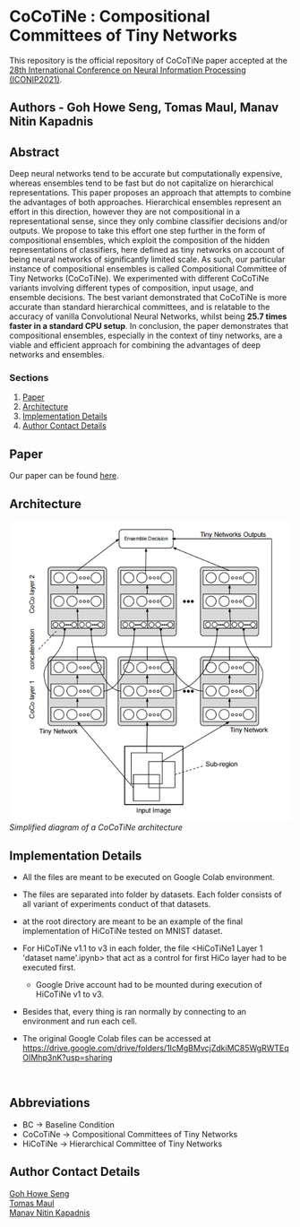 # CoCoTiNe : Compositional Committees of Tiny Networks

This repository is the official repository of CoCoTiNe paper accepted at the [28th International Conference on Neural Information Processing (ICONIP2021)](https://iconip2021.apnns.org/).

## Authors - Goh Howe Seng, Tomas Maul, Manav Nitin Kapadnis

## Abstract 

Deep neural networks tend to be accurate but computationally expensive, whereas ensembles tend to be fast but do not capitalize on hierarchical representations. This paper proposes an approach that attempts to combine the advantages of both approaches. Hierarchical ensembles represent an effort in this direction, however they are not compositional in a representational sense, since they only combine classifier decisions and/or outputs. We propose to take this effort one step further in the form of compositional ensembles, which exploit the composition of the hidden representations of classifiers, here defined as tiny networks on account of being neural networks of significantly limited scale. As such, our particular instance of compositional ensembles is called Compositional Committee of Tiny Networks (CoCoTiNe). We experimented with different CoCoTiNe variants involving different types of composition, input usage, and ensemble decisions. The best variant demonstrated that CoCoTiNe is more accurate than standard hierarchical committees, and is relatable to the accuracy of vanilla Convolutional Neural Networks, whilst being **25.7 times faster in a standard CPU setup**. In conclusion,
the paper demonstrates that compositional ensembles, especially in the context of tiny networks, are a viable and efficient approach for combining the advantages of deep networks and ensembles.

### Sections
1. [Paper](#system-description-paper)
2. [Architecture](#architecture)
3. [Implementation Details](#implementation-details)
4. [Author Contact Details](#authors-info)
<!--4. [Citing](#Cite-details)-->

## Paper
Our paper can be found [here](https://github.com/howeseng/CoCoTiNe/blob/main/CoCoTiNe_paper.pdf).  

## Architecture

![Simplified diagram of a CoCoTiNe architecture](https://github.com/manavkapadnis/CoCoTine/blob/main/architecture.PNG)
<br>
*Simplified diagram of a CoCoTiNe architecture*

## Implementation Details  

- All the files are meant to be executed on Google Colab environment.
 
- The files are separated into folder by datasets. Each folder consists of all variant of experiments conduct of that datasets.

- <Final HiCoTiNe MNIST.ipynb> at the root directory are meant to be an example of the final implementation of HiCoTiNe tested on MNIST dataset.

- For HiCoTiNe v1.1 to v3 in each folder, the file <HiCoTiNe1 Layer 1 'dataset name'.ipynb> that act as a control for first HiCo layer had to be executed first.
	- Google Drive account had to be mounted during execution of HiCoTiNe v1 to v3.

- Besides that, every thing is ran normally by connecting to an environment and run each cell.

- The original Google Colab files can be accessed at https://drive.google.com/drive/folders/1IcMgBMvcjZdkiMC85WgRWTEqOIMhp3nK?usp=sharing
<br>	
	
## Abbreviations
	
- BC -> Baseline Condition 
- CoCoTiNe ->  Compositional Committees of Tiny Networks
- HiCoTiNe -> Hierarchical Committee of Tiny Networks
	
<!--## Citing (tbd)-->
	
## Author Contact Details

[Goh Howe Seng](mailto:howeseng@gmail.com) <br>
[Tomas Maul](mailto:Tomas.Maul@nottingham.edu.my) <br>
[Manav Nitin Kapadnis](mailto:iammanavk@gmail.com) <br>

